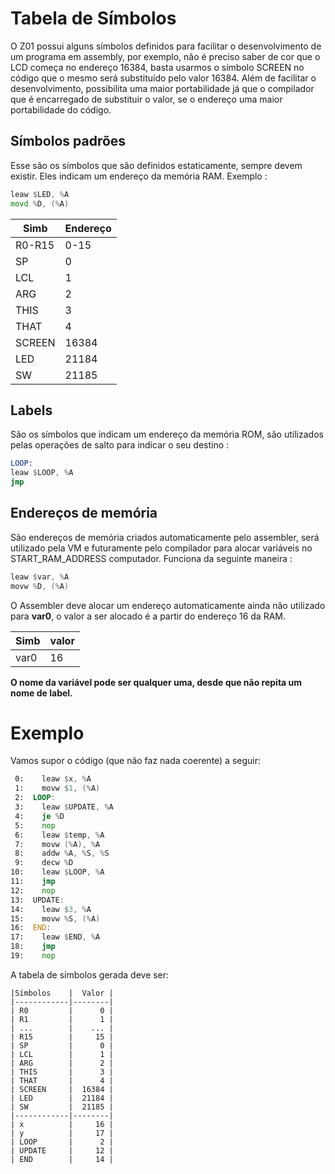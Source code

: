 # Tabela de Símbolos 

O Z01 possui alguns símbolos definidos para facilitar o desenvolvimento de um programa em assembly, por exemplo, não é preciso saber de cor que o LCD começa no endereço 16384, basta usarmos o símbolo SCREEN no código que o mesmo será substituído pelo valor 16384. Além de facilitar o desenvolvimento, possibilita uma maior portabilidade já que o compilador que é encarregado de substituir o valor, se o endereço  uma maior portabilidade do código. 

## Símbolos padrões

Esse são os símbolos que são definidos estaticamente, sempre devem existir. Eles indicam um endereço da memória RAM. Exemplo :

``` asm
leaw $LED, %A
movd %D, (%A)
```

| Simb   | Endereço |
|--------|----------|
| R0-R15 |     0-15 |
| SP     |        0 |
| LCL    |        1 |
| ARG    |        2 |
| THIS   |        3 |
| THAT   |        4 |
| SCREEN |    16384 |
| LED    |    21184 |
| SW     |    21185 |

## Labels

São os símbolos que indicam um endereço da memória ROM, são utilizados pelas operações de salto para indicar o seu destino :

``` asm
LOOP:
leaw $LOOP, %A
jmp
```

## Endereços de memória

São endereços de memória criados automaticamente pelo assembler, será utilizado pela VM e futuramente pelo compilador para alocar variáveis no START_RAM_ADDRESS computador. Funciona da seguinte maneira :

``` asm
leaw $var, %A    
movw %D, (%A)
```

O Assembler deve alocar um endereço automaticamente ainda não utilizado para **var0**, o valor a ser alocado é a partir do endereço 16 da RAM.

| Simb | valor |
|------|-------|
| var0 |    16 |

**O nome da variável pode ser qualquer uma, desde que não repita um nome de label.**

# Exemplo

Vamos supor o código (que não faz nada coerente) a seguir:

``` asm
 0:    leaw $x, %A
 1:    movw $1, (%A)
 2:  LOOP:
 3:    leaw $UPDATE, %A
 4:    je %D
 5:    nop
 6:    leaw $temp, %A
 7:    movw (%A), %A
 8:    addw %A, %S, %S
 9:    decw %D
10:    leaw $LOOP, %A
11:    jmp
12:    nop
13:  UPDATE:
14:    leaw $3, %A
15:    movw %S, (%A)
16:  END:
17:    leaw $END, %A
18:    jmp
19:    nop
```

A tabela de símbolos gerada deve ser:

```
|Símbolos    |  Valor |
|------------|--------|
| R0         |      0 |
| R1         |      1 |
| ...        |    ... |
| R15        |     15 |
| SP         |      0 |
| LCL        |      1 |
| ARG        |      2 |
| THIS       |      3 |
| THAT       |      4 |
| SCREEN     |  16384 |
| LED        |  21184 |
| SW         |  21185 |
|------------|--------|
| x          |     16 |
| y          |     17 |
| LOOP       |      2 |
| UPDATE     |     12 |
| END        |     14 |
```
